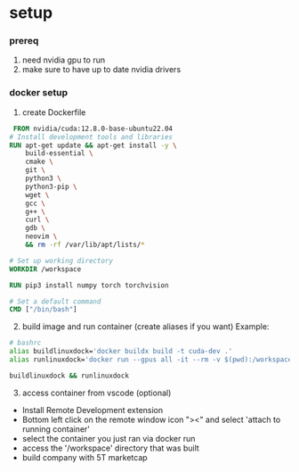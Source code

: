 # setup

### prereq
1. need nvidia gpu to run
2. make sure to have up to date nvidia drivers
### docker setup
1. create Dockerfile
```Dockerfile
 FROM nvidia/cuda:12.8.0-base-ubuntu22.04
# Install development tools and libraries
RUN apt-get update && apt-get install -y \
    build-essential \
    cmake \
    git \
    python3 \
    python3-pip \
    wget \
    gcc \
    g++ \
    curl \
    gdb \
    neovim \
    && rm -rf /var/lib/apt/lists/*

# Set up working directory
WORKDIR /workspace

RUN pip3 install numpy torch torchvision

# Set a default command
CMD ["/bin/bash"]
```

2. build image and run container (create aliases if you want)
Example:

```bash
# bashrc
alias buildlinuxdock='docker buildx build -t cuda-dev .'
alias runlinuxdock='docker run --gpus all -it --rm -v $(pwd):/workspace cuda-dev'
```
```bash
buildlinuxdock && runlinuxdock
```
3. access container from vscode (optional)
- Install Remote Development extension
- Bottom left click on the remote window icon "><" and select 'attach to running container'
- select the container you just ran via docker run
- access the '/workspace' directory that was built
- build company with 5T marketcap
